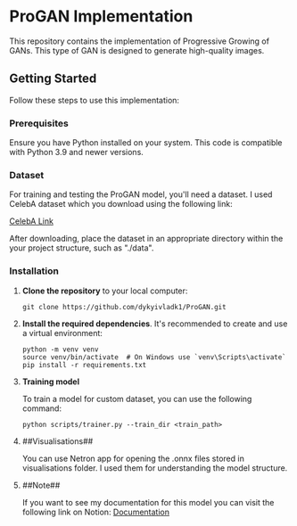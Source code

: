 # ProGAN Implementation

This repository contains the implementation of Progressive Growing of GANs. This type of GAN is designed to generate high-quality images.

## Getting Started

Follow these steps to use this implementation:

### Prerequisites

Ensure you have Python installed on your system. This code is compatible with Python 3.9 and newer versions.

### Dataset

For training and testing the ProGAN model, you'll need a dataset. I used CelebA dataset which you download using the following link:

[CelebA Link](https://www.kaggle.com/datasets/jessicali9530/celeba-dataset)

After downloading, place the dataset in an appropriate directory within the your project structure, such as "./data".

### Installation

1. **Clone the repository** to your local computer:

    ```
    git clone https://github.com/dykyivladk1/ProGAN.git
    ```


2. **Install the required dependencies**. It's recommended to create and use a virtual environment:

    ```
    python -m venv venv
    source venv/bin/activate  # On Windows use `venv\Scripts\activate`
    pip install -r requirements.txt
    ```

3. **Training model**

    To train a model for custom dataset, you can use the following command:
    
    ```
    python scripts/trainer.py --train_dir <train_path>
    ```
4. ##Visualisations##

    You can use Netron app for opening the .onnx files stored in visualisations folder. I used them for understanding the model structure.

5. ##Note##
   
   If you want to see my documentation for this model you can visit the following link on Notion:
   [Documentation](https://dykyivladk.notion.site/ProgressiveGAN-cff025d80a794ba7811ad632b36c9600?pvs=4)
